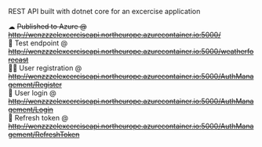 REST API built with dotnet core for an excercise application

☁ <s>Published to Azure @ http://wenzzzelexcerciseapi.northeurope.azurecontainer.io:5000/</s> </br>
🧪 Test endpoint @ <s> http://wenzzzelexcerciseapi.northeurope.azurecontainer.io:5000/weatherforecast </s> </br>
🙍‍♂️ User registration @ <s> http://wenzzzelexcerciseapi.northeurope.azurecontainer.io:5000/AuthManagement/Register </s> </br>
🔑 User login @ <s> http://wenzzzelexcerciseapi.northeurope.azurecontainer.io:5000/AuthManagement/Login </s> </br>
🔁 Refresh token @ <s> http://wenzzzelexcerciseapi.northeurope.azurecontainer.io:5000/AuthManagement/RefreshToken </s> </br>
